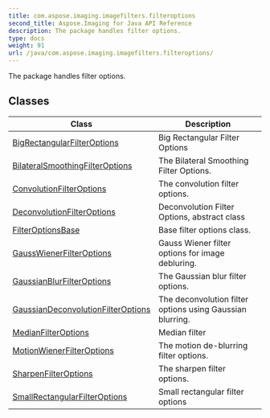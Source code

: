 ```yaml
---
title: com.aspose.imaging.imagefilters.filteroptions
second_title: Aspose.Imaging for Java API Reference
description: The package handles filter options.
type: docs
weight: 91
url: /java/com.aspose.imaging.imagefilters.filteroptions/
---
```


The package handles filter options.


## Classes

| Class | Description |
| --- | --- |
| [BigRectangularFilterOptions](../com.aspose.imaging.imagefilters.filteroptions/bigrectangularfilteroptions) | Big Rectangular Filter Options |
| [BilateralSmoothingFilterOptions](../com.aspose.imaging.imagefilters.filteroptions/bilateralsmoothingfilteroptions) | The Bilateral Smoothing Filter Options. |
| [ConvolutionFilterOptions](../com.aspose.imaging.imagefilters.filteroptions/convolutionfilteroptions) | The convolution filter options. |
| [DeconvolutionFilterOptions](../com.aspose.imaging.imagefilters.filteroptions/deconvolutionfilteroptions) | Deconvolution Filter Options, abstract class |
| [FilterOptionsBase](../com.aspose.imaging.imagefilters.filteroptions/filteroptionsbase) | Base filter options class. |
| [GaussWienerFilterOptions](../com.aspose.imaging.imagefilters.filteroptions/gausswienerfilteroptions) | Gauss Wiener filter options for image debluring. |
| [GaussianBlurFilterOptions](../com.aspose.imaging.imagefilters.filteroptions/gaussianblurfilteroptions) | The Gaussian blur filter options. |
| [GaussianDeconvolutionFilterOptions](../com.aspose.imaging.imagefilters.filteroptions/gaussiandeconvolutionfilteroptions) | The deconvolution filter options using Gaussian blurring. |
| [MedianFilterOptions](../com.aspose.imaging.imagefilters.filteroptions/medianfilteroptions) | Median filter |
| [MotionWienerFilterOptions](../com.aspose.imaging.imagefilters.filteroptions/motionwienerfilteroptions) | The motion de-blurring filter options. |
| [SharpenFilterOptions](../com.aspose.imaging.imagefilters.filteroptions/sharpenfilteroptions) | The sharpen filter options. |
| [SmallRectangularFilterOptions](../com.aspose.imaging.imagefilters.filteroptions/smallrectangularfilteroptions) | Small rectangular filter options |
